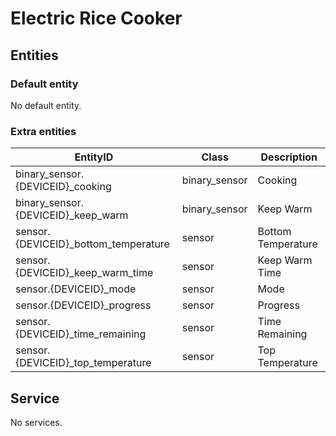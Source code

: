 # Electric Rice Cooker

## Entities
### Default entity
No default entity.

### Extra entities

| EntityID                             | Class         | Description        |
|--------------------------------------|---------------|--------------------|
| binary_sensor.{DEVICEID}_cooking     | binary_sensor | Cooking            |
| binary_sensor.{DEVICEID}_keep_warm   | binary_sensor | Keep Warm          |
| sensor.{DEVICEID}_bottom_temperature | sensor        | Bottom Temperature |
| sensor.{DEVICEID}_keep_warm_time     | sensor        | Keep Warm Time     |
| sensor.{DEVICEID}_mode               | sensor        | Mode               |
| sensor.{DEVICEID}_progress           | sensor        | Progress           |
| sensor.{DEVICEID}_time_remaining     | sensor        | Time Remaining     |
| sensor.{DEVICEID}_top_temperature    | sensor        | Top Temperature    |

## Service
No services.